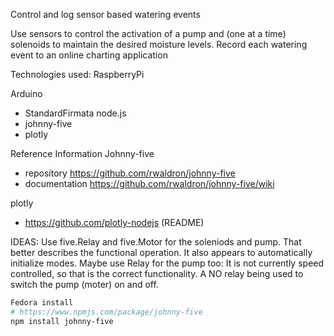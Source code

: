 Control and log sensor based watering events

Use sensors to control the activation of a pump and (one at a time) solenoids to
maintain the desired moisture levels.  Record each watering event to an online
charting application

Technologies used:
RaspberryPi

Arduino
- StandardFirmata
node.js
- johnny-five
- plotly


Reference Information
Johnny-five
- repository https://github.com/rwaldron/johnny-five
- documentation https://github.com/rwaldron/johnny-five/wiki

plotly
- https://github.com/plotly-nodejs (README)


IDEAS:
Use five.Relay and five.Motor for the soleniods and pump.  That better describes
the functional operation.  It also appears to automatically initialize modes.
Maybe use Relay for the pump too: It is not currently speed controlled, so that
is the correct functionality.  A NO relay being used to switch the pump (moter)
on and off.

```bash
Fedora install
# https://www.npmjs.com/package/johnny-five
npm install johnny-five
```
